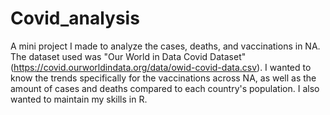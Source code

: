 # Covid_analysis
A mini project I made to analyze the cases, deaths, and vaccinations in NA. The dataset used was "Our World in Data Covid Dataset" (https://covid.ourworldindata.org/data/owid-covid-data.csv). I wanted to know the trends specifically for the vaccinations across NA, as well as the amount of cases and deaths compared to each country's population. I also wanted to maintain my skills in R. 
